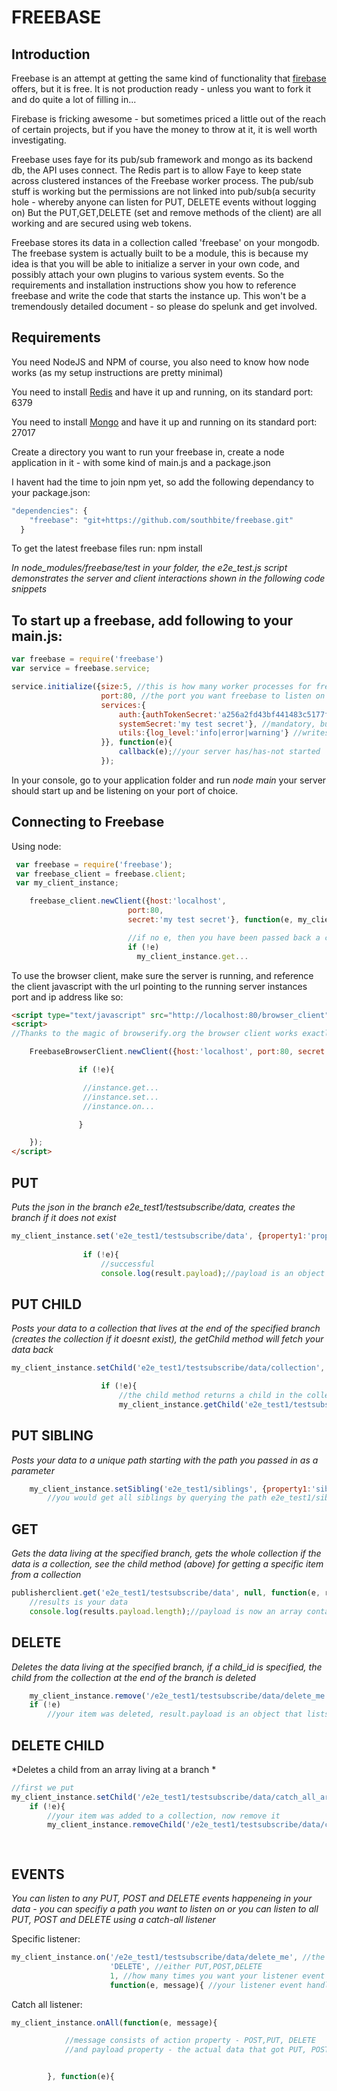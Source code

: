 FREEBASE
=====================

Introduction
-------------------------

Freebase is an attempt at getting the same kind of functionality that [firebase](https://www.firebase.com/) offers, but it is free. It is not production ready - unless you want to fork it and do quite a lot of filling in...

Firebase is fricking awesome - but sometimes priced a little out of the reach of certain projects, but if you have the money to throw at it, it is well worth investigating.

Freebase uses faye for its pub/sub framework and mongo as its backend db, the API uses connect. The Redis part is to allow Faye to keep state across clustered instances of the Freebase worker process. The pub/sub stuff is working but the permissions are not linked into pub/sub(a security hole - whereby anyone can listen for PUT, DELETE events without logging on) But the PUT,GET,DELETE (set and remove methods of the client) are all working and are secured using web tokens.

Freebase stores its data in a collection called 'freebase' on your mongodb. The freebase system is actually built to be a module, this is because my idea is that you will be able to initialize a server in your own code, and possibly attach your own plugins to various system events. So the requirements and installation instructions show you how to reference freebase and write the code that starts the instance up. This won't be a tremendously detailed document - so please do spelunk and get involved.

Requirements
-------------------------

You need NodeJS and NPM of course, you also need to know how node works (as my setup instructions are pretty minimal)

You need to install [Redis](http://redis.io/topics/quickstart) and have it up and running, on its standard port: 6379

You need to install [Mongo](http://docs.mongodb.org/manual/installation/) and have it up and running on its standard port: 27017

Create a directory you want to run your freebase in, create a node application in it - with some kind of main.js and a package.json

I havent had the time to join npm yet, so add the following dependancy to your package.json:

```javascript
"dependencies": {
    "freebase": "git+https://github.com/southbite/freebase.git"
  }
```
To get the latest freebase files run:
npm install


*In node_modules/freebase/test in your folder, the e2e_test.js script demonstrates the server and client interactions shown in the following code snippets*

To start up a freebase, add following to your main.js:
-------------------------

```javascript
var freebase = require('freebase')
var service = freebase.service;

service.initialize({size:5, //this is how many worker processes for freebase you want running
					port:80, //the port you want freebase to listen on
					services:{
						auth:{authTokenSecret:'a256a2fd43bf441483c5177fc85fd9d3', //mandatory, but can be value you specify
						systemSecret:'my test secret'}, //mandatory, but can be value you specify
						utils:{log_level:'info|error|warning'} //writes to console.log on all log levels
					}}, function(e){
						callback(e);//your server has/has-not started
					});
```

In your console, go to your application folder and run *node main* your server should start up and be listening on your port of choice.

Connecting to Freebase
-------------------------

Using node:

```javascript
 var freebase = require('freebase'); 
 var freebase_client = freebase.client; 
 var my_client_instance; 

 	freebase_client.newClient({host:'localhost', 
						  port:80, 
						  secret:'my test secret'}, function(e, my_client_instance){

						  //if no e, then you have been passed back a client in the client variable
						  if (!e)
						  	my_client_instance.get...

```

To use the browser client, make sure the server is running, and reference the client javascript with the url pointing to the running server instances port and ip address like so:

```html
<script type="text/javascript" src="http://localhost:80/browser_client"></script>
<script>
//Thanks to the magic of browserify.org the browser client works exactly the same way as what the node client does, and can immediately be referenced like this:

	FreebaseBrowserClient.newClient({host:'localhost', port:80, secret:'my test secret'}, function(e, my_client_instance){

               if (!e){

               	//instance.get...
               	//instance.set...
               	//instance.on...

               }

    });
</script>
```

PUT
-------------------------

*Puts the json in the branch e2e_test1/testsubscribe/data, creates the branch if it does not exist*

```javascript
my_client_instance.set('e2e_test1/testsubscribe/data', {property1:'property1',property2:'property2',property3:'property3'}, null, function(e, result){
			
				if (!e){
					//successful
					console.log(result.payload);//payload is an object with the result with an _id and containing a [data] property with yr uploaded data

```

PUT CHILD
-------------------------

*Posts your data to a collection that lives at the end of the specified branch (creates the collection if it doesnt exist), the getChild method will fetch your data back*

```javascript
my_client_instance.setChild('e2e_test1/testsubscribe/data/collection', {property1:'post_property1',property2:'post_property2'}, function(e, results){

					if (!e){
						//the child method returns a child in the collection with a specified id
						my_client_instance.getChild('e2e_test1/testsubscribe/data/collection', results.payload._id, function(e, results){
```

PUT SIBLING
-------------------------

*Posts your data to a unique path starting with the path you passed in as a parameter*

```javascript
	my_client_instance.setSibling('e2e_test1/siblings', {property1:'sib_post_property1',property2:'sib_post_property2'}, function(e, results){
		//you would get all siblings by querying the path e2e_test1/siblings*
```

GET
---------------------------

*Gets the data living at the specified branch, gets the whole collection if the data is a collection, see the child method (above) for getting a specific item from a collection*

```javascript
publisherclient.get('e2e_test1/testsubscribe/data', null, function(e, results){
	//results is your data
	console.log(results.payload.length);//payload is now an array containing all the results for your get, get can also use a wildcard * in the path ie. publisherclient.get('e2e_test1/testsubscribe/data*'...
```

DELETE
---------------------------
*Deletes the data living at the specified branch, if a child_id is specified, the child from the collection at the end of the branch is deleted*

```javascript
	my_client_instance.remove('/e2e_test1/testsubscribe/data/delete_me', null, function(e, result){
	if (!e)
		//your item was deleted, result.payload is an object that lists the amount of objects deleted
```

DELETE CHILD
----------------------------
*Deletes a child from an array living at a branch *

```javascript
//first we put
my_client_instance.setChild('/e2e_test1/testsubscribe/data/catch_all_array', {property1:'property1',property2:'property2',property3:'property3'}, function(e, post_result){
	if (!e){
		//your item was added to a collection, now remove it
		my_client_instance.removeChild('/e2e_test1/testsubscribe/data/catch_all_array', post_result.payload._id, function(e, del_ar_result){

								
```

EVENTS
----------------------------

*You can listen to any PUT, POST and DELETE events happeneing in your data - you can specifiy a path you want to listen on or you can listen to all PUT, POST and DELETE using a catch-all listener*

Specific listener:
```javascript
my_client_instance.on('/e2e_test1/testsubscribe/data/delete_me', //the path you are listening on
					  'DELETE', //either PUT,POST,DELETE
					  1, //how many times you want your listener event handler to fire - in this case your listener function will only fire once
					  function(e, message){ //your listener event handler
```

Catch all listener:
```javascript
my_client_instance.onAll(function(e, message){

			//message consists of action property - POST,PUT, DELETE
			//and payload property - the actual data that got PUT, POSTED - or the _id of the data that got DELETED


		}, function(e){

```




